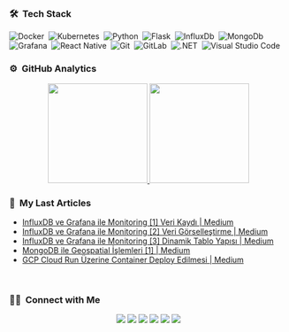 

### 🛠 &nbsp;Tech Stack

![Docker](https://img.shields.io/badge/-Docker-05122A?style=flat&logo=docker)&nbsp;
![Kubernetes](https://img.shields.io/badge/-Kubernetes-05122A?style=flat&logo=kubernetes&logoColor=ffffff)&nbsp;
![Python](https://img.shields.io/badge/-Python-05122A?style=flat&logo=python)&nbsp;
![Flask](https://img.shields.io/badge/-Flask-05122A?style=flat&logo=flask)&nbsp;
![InfluxDb](https://img.shields.io/badge/-Influxdb-05122A?style=flat&logo=influxdb)&nbsp;
![MongoDb](https://img.shields.io/badge/-MongoDB-05122A?style=flat&logo=mongodb)&nbsp;
![Grafana](https://img.shields.io/badge/-Grafana-05122A?style=flat&logo=grafana)&nbsp;
![React Native](https://img.shields.io/badge/-React%20Native-05122A?style=flat&logo=react)&nbsp;
![Git](https://img.shields.io/badge/-Git-05122A?style=flat&logo=git)&nbsp;
![GitLab](https://img.shields.io/badge/-Gitlab-FCA121?style=flat&logo=Gitlab&logoColor=white)&nbsp;
![.NET](https://img.shields.io/badge/-.NET-05122A?style=flat&logo=.net)&nbsp;
![Visual Studio Code](https://img.shields.io/badge/-Visual%20Studio%20Code-05122A?style=flat&logo=visual-studio-code&logoColor=007ACC)&nbsp;



### ⚙️ &nbsp;GitHub Analytics

<p align="center">
<a href="https://github.com/ajiybanesij">
  <img height="180em" src="https://github-readme-stats.vercel.app/api?username=ajiybanesij&show_icons=true&theme=algolia&include_all_commits=true&count_private=true"/>
  <img height="180em" src="https://github-readme-stats-eight-theta.vercel.app/api/top-langs/?username=ajiybanesij&layout=compact&langs_count=8&theme=algolia"/>
</a>
</p>

### 🔖 &nbsp;My Last Articles
- [InfluxDB ve Grafana ile Monitoring [1] Veri Kaydı | Medium](https://ajiybanesij.medium.com/influxdb-ve-grafana-ile-monitoring-1-73a6de0b4445)
- [InfluxDB ve Grafana ile Monitoring [2] Veri Görselleştirme | Medium](https://ajiybanesij.medium.com/influxdb-ve-grafana-ile-monitoring-2-veri-g%C3%B6rselle%C5%9Ftirme-d1127bc2691)
- [InfluxDB ve Grafana ile Monitoring [3] Dinamik Tablo Yapısı | Medium](https://ajiybanesij.medium.com/influxdb-ve-grafana-ile-monitoring-3-dinamik-tablo-yap%C4%B1s%C4%B1-7438349353aa)
- [MongoDB ile Geospatial İşlemleri [1] | Medium](https://ajiybanesij.medium.com/mongodb-ile-geospatial-i%CC%87%C5%9Flemleri-1-a43a44a823de)
- [GCP Cloud Run Üzerine Container Deploy Edilmesi | Medium](https://ajiybanesij.medium.com/gcp-cloud-run-%C3%BCzerine-container-deploy-edilmesi-7256df0e996a)


<br/>


### 🤝🏻 &nbsp;Connect with Me

<p align="center">
<a href="https://ajiyba.com/"><img src="https://img.shields.io/badge/-ajiyba.com-3423A6?style=flat&logo=App-Store&logoColor=white"/></a>
<a href="https://twitter.com/ajiybanesij"><img src="https://img.shields.io/badge/-@ajiybanesij-1da1f2?style=flat&logo=Twitter&logoColor=white"/></a>
<a href="https://www.linkedin.com/in/ajiybanesij/"><img src="https://img.shields.io/badge/-ajiybanesij-0077B5?style=flat&logo=Linkedin&logoColor=white"/></a>
<a href="mailto:ajiybanesij@hotmail.com"><img src="https://img.shields.io/badge/-ajiybanesij@hotmail.com-D14836?style=flat&logo=Gmail&logoColor=white"/></a>
<a href="https://www.instagram.com/ajiybanesij/"><img src="https://img.shields.io/badge/-@ajiybanesij-E4405F?style=flat&logo=Instagram&logoColor=white"/></a>
<a href="https://medium.com/@ajiybanesij"><img src="https://img.shields.io/badge/-@ajiybanesij-000000?style=flat&logo=Medium&logoColor=white"/></a>

</p>
    
    
